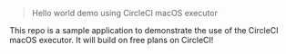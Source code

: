 > Hello world demo using CircleCI macOS executor

This repo is a sample application to demonstrate the use of the CircleCI macOS executor. 
It will build on free plans on CircleCI!
